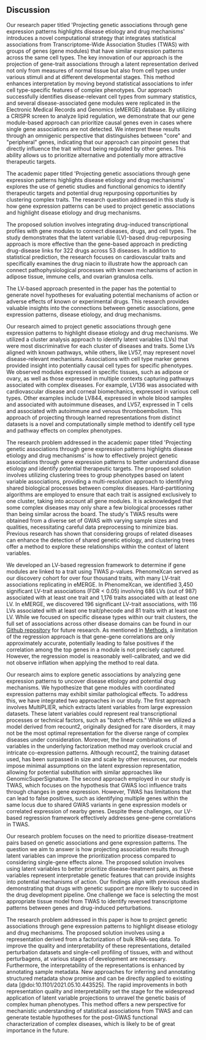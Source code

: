 ## Discussion

Our research paper titled 'Projecting genetic associations through gene expression patterns highlights disease etiology and drug mechanisms' introduces a novel computational strategy that integrates statistical associations from Transcriptome-Wide Association Studies (TWAS) with groups of genes (gene modules) that have similar expression patterns across the same cell types.
The key innovation of our approach is the projection of gene-trait associations through a latent representation derived not only from measures of normal tissue but also from cell types under various stimuli and at different developmental stages.
This method enhances interpretation by moving beyond statistical associations to infer cell type-specific features of complex phenotypes.
Our approach successfully identifies disease-relevant cell types from summary statistics, and several disease-associated gene modules were replicated in the Electronic Medical Records and Genomics (eMERGE) database.
By utilizing a CRISPR screen to analyze lipid regulation, we demonstrate that our gene module-based approach can prioritize causal genes even in cases where single gene associations are not detected.
We interpret these results through an omnigenic perspective that distinguishes between "core" and "peripheral" genes, indicating that our approach can pinpoint genes that directly influence the trait without being regulated by other genes.
This ability allows us to prioritize alternative and potentially more attractive therapeutic targets.


The academic paper titled 'Projecting genetic associations through gene expression patterns highlights disease etiology and drug mechanisms' explores the use of genetic studies and functional genomics to identify therapeutic targets and potential drug repurposing opportunities by clustering complex traits.
The research question addressed in this study is how gene expression patterns can be used to project genetic associations and highlight disease etiology and drug mechanisms. 

The proposed solution involves integrating drug-induced transcriptional profiles with gene modules to connect diseases, drugs, and cell types.
The study demonstrates that the latent variable (LV)-based drug-repurposing approach is more effective than the gene-based approach in predicting drug-disease links for 322 drugs across 53 diseases.
In addition to statistical prediction, the research focuses on cardiovascular traits and specifically examines the drug niacin to illustrate how the approach can connect pathophysiological processes with known mechanisms of action in adipose tissue, immune cells, and ovarian granulosa cells.

The LV-based approach presented in the paper has the potential to generate novel hypotheses for evaluating potential mechanisms of action or adverse effects of known or experimental drugs.
This research provides valuable insights into the connections between genetic associations, gene expression patterns, disease etiology, and drug mechanisms.


Our research aimed to project genetic associations through gene expression patterns to highlight disease etiology and drug mechanisms.
We utilized a cluster analysis approach to identify latent variables (LVs) that were most discriminative for each cluster of diseases and traits.
Some LVs aligned with known pathways, while others, like LV57, may represent novel disease-relevant mechanisms.
Associations with cell type marker genes provided insight into potentially causal cell types for specific phenotypes.
We observed modules expressed in specific tissues, such as adipose or ovary, as well as those expressed in multiple contexts capturing pathways associated with complex diseases.
For example, LV136 was associated with cardiovascular disease and corneal biomechanics, expressed in various cell types.
Other examples include LV844, expressed in whole blood samples and associated with autoimmune diseases, and LV57, expressed in T cells and associated with autoimmune and venous thromboembolism.
This approach of projecting through learned representations from distinct datasets is a novel and computationally simple method to identify cell type and pathway effects on complex phenotypes.


The research problem addressed in the academic paper titled 'Projecting genetic associations through gene expression patterns highlights disease etiology and drug mechanisms' is how to effectively project genetic associations through gene expression patterns to better understand disease etiology and identify potential therapeutic targets.
The proposed solution involves utilizing clustering trees to group phenotypes based on latent variable associations, providing a multi-resolution approach to identifying shared biological processes between complex diseases.
Hard-partitioning algorithms are employed to ensure that each trait is assigned exclusively to one cluster, taking into account all gene modules.
It is acknowledged that some complex diseases may only share a few biological processes rather than being similar across the board.
The study's TWAS results were obtained from a diverse set of GWAS with varying sample sizes and qualities, necessitating careful data preprocessing to minimize bias.
Previous research has shown that considering groups of related diseases can enhance the detection of shared genetic etiology, and clustering trees offer a method to explore these relationships within the context of latent variables.


We developed an LV-based regression framework to determine if gene modules are linked to a trait using TWAS $p$-values.
PhenomeXcan served as our discovery cohort for over four thousand traits, with many LV-trait associations replicating in eMERGE.
In PhenomeXcan, we identified 3,450 significant LV-trait associations (FDR < 0.05) involving 686 LVs (out of 987) associated with at least one trait and 1,176 traits associated with at least one LV.
In eMERGE, we discovered 196 significant LV-trait associations, with 116 LVs associated with at least one trait/phecode and 81 traits with at least one LV.
While we focused on specific disease types within our trait clusters, the full set of associations across other disease domains can be found in our [Github repository](https://github.com/greenelab/phenoplier) for future research.
As mentioned in [Methods](#sec:methods:reg), a limitation of the regression approach is that gene-gene correlations are only approximately accurate, potentially leading to false positives if the correlation among the top genes in a module is not precisely captured.
However, the regression model is reasonably well-calibrated, and we did not observe inflation when applying the method to real data.


Our research aims to explore genetic associations by analyzing gene expression patterns to uncover disease etiology and potential drug mechanisms.
We hypothesize that gene modules with coordinated expression patterns may exhibit similar pathological effects.
To address this, we have integrated two approaches in our study.
The first approach involves MultiPLIER, which extracts latent variables from large expression datasets.
These latent variables could represent real transcriptional processes or technical factors, such as "batch effects." While we utilized a model derived from recount2, originally designed for rare disorders, it may not be the most optimal representation for the diverse range of complex diseases under consideration.
Moreover, the linear combinations of variables in the underlying factorization method may overlook crucial and intricate co-expression patterns.
Although recount2, the training dataset used, has been surpassed in size and scale by other resources, our models impose minimal assumptions on the latent expression representation, allowing for potential substitution with similar approaches like GenomicSuperSignature.
The second approach employed in our study is TWAS, which focuses on the hypothesis that GWAS loci influence traits through changes in gene expression.
However, TWAS has limitations that can lead to false positives, such as identifying multiple genes within the same locus due to shared GWAS variants in gene expression models or correlated expression of nearby genes.
Despite these challenges, our LV-based regression framework effectively addresses gene-gene correlations in TWAS.


Our research problem focuses on the need to prioritize disease-treatment pairs based on genetic associations and gene expression patterns.
The question we aim to answer is how projecting association results through latent variables can improve the prioritization process compared to considering single-gene effects alone.
The proposed solution involves using latent variables to better prioritize disease-treatment pairs, as these variables represent interpretable genetic features that can provide insights into potential mechanisms of action.
Our findings align with previous studies demonstrating that drugs with genetic support are more likely to succeed in the drug development pipeline.
One challenge we face is selecting the most appropriate tissue model from TWAS to identify reversed transcriptome patterns between genes and drug-induced perturbations.


The research problem addressed in this paper is how to project genetic associations through gene expression patterns to highlight disease etiology and drug mechanisms.
The proposed solution involves using a representation derived from a factorization of bulk RNA-seq data.
To improve the quality and interpretability of these representations, detailed perturbation datasets and single-cell profiling of tissues, with and without perturbagens, at various stages of development are necessary.
Furthermore, the interpretability of the representations is enhanced by annotating sample metadata.
New approaches for inferring and annotating structured metadata show promise and can be directly applied to existing data [@doi:10.1101/2021.05.10.443525].
The rapid improvements in both representation quality and interpretability set the stage for the widespread application of latent variable projections to unravel the genetic basis of complex human phenotypes.
This method offers a new perspective for mechanistic understanding of statistical associations from TWAS and can generate testable hypotheses for the post-GWAS functional characterization of complex diseases, which is likely to be of great importance in the future.
